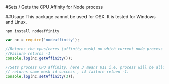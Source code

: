 #Sets / Gets the CPU Affinity for Node process

##Usage
This package cannot be used for OSX. It is tested for Windows and Linux.

```npm install nodeaffinity ```

```javascript
var nc = require('nodeaffinity');

//Returns the cpus/cores (affinity mask) on which current node process is allowed to run
//Failure returns -1
console.log(nc.getAffinity()); 

//Sets process CPU affinity, here 3 means 011 i.e. process will be allowed to run on cpu0 and cpu1
// returns same mask id success , if failure retuen -1.
console.log(nc.setAffinity(3));
```